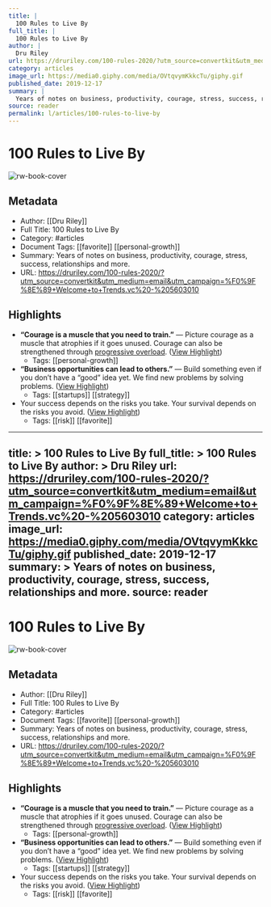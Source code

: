 ```yaml
---
title: |
  100 Rules to Live By
full_title: |
  100 Rules to Live By
author: |
  Dru Riley
url: https://druriley.com/100-rules-2020/?utm_source=convertkit&utm_medium=email&utm_campaign=%F0%9F%8E%89+Welcome+to+Trends.vc%20-%205603010
category: articles
image_url: https://media0.giphy.com/media/OVtqvymKkkcTu/giphy.gif
published_date: 2019-12-17
summary: |
  Years of notes on business, productivity, courage, stress, success, relationships and more.
source: reader
permalink: l/articles/100-rules-to-live-by
---
```

# 100 Rules to Live By

![rw-book-cover](https://media0.giphy.com/media/OVtqvymKkkcTu/giphy.gif)

## Metadata
- Author: [[Dru Riley]]
- Full Title: 100 Rules to Live By
- Category: #articles
- Document Tags: [[favorite]] [[personal-growth]] 
- Summary: Years of notes on business, productivity, courage, stress, success, relationships and more.
- URL: https://druriley.com/100-rules-2020/?utm_source=convertkit&utm_medium=email&utm_campaign=%F0%9F%8E%89+Welcome+to+Trends.vc%20-%205603010

## Highlights
- **“Courage is a muscle that you need to train.”** — Picture courage as a muscle that atrophies if it goes unused. Courage can also be strengthened through [progressive overload](https://en.wikipedia.org/wiki/Progressive_overload). ([View Highlight](https://read.readwise.io/read/01h1nx74yn4d3f6qvhnq1c7jzm))
    - Tags: [[personal-growth]] 
- **“Business opportunities can lead to others.”** — Build something even if you don’t have a “good” idea yet. We find new problems by solving problems. ([View Highlight](https://read.readwise.io/read/01h1nx8s7x4dg8ka10pvxe1np8))
    - Tags: [[startups]] [[strategy]] 
- Your success depends on the risks you take. Your survival depends on the risks you avoid. ([View Highlight](https://read.readwise.io/read/01h1nxd3nm45jfahjzhf0efm0n))
    - Tags: [[risk]] [[favorite]] 


---
title: >
  100 Rules to Live By
full_title: >
  100 Rules to Live By
author: >
  Dru Riley
url: https://druriley.com/100-rules-2020/?utm_source=convertkit&utm_medium=email&utm_campaign=%F0%9F%8E%89+Welcome+to+Trends.vc%20-%205603010
category: articles
image_url: https://media0.giphy.com/media/OVtqvymKkkcTu/giphy.gif
published_date: 2019-12-17
summary: >
  Years of notes on business, productivity, courage, stress, success, relationships and more.
source: reader
---
# 100 Rules to Live By

![rw-book-cover](https://media0.giphy.com/media/OVtqvymKkkcTu/giphy.gif)

## Metadata
- Author: [[Dru Riley]]
- Full Title: 100 Rules to Live By
- Category: #articles
- Document Tags: [[favorite]] [[personal-growth]] 
- Summary: Years of notes on business, productivity, courage, stress, success, relationships and more.
- URL: https://druriley.com/100-rules-2020/?utm_source=convertkit&utm_medium=email&utm_campaign=%F0%9F%8E%89+Welcome+to+Trends.vc%20-%205603010

## Highlights
- **“Courage is a muscle that you need to train.”** — Picture courage as a muscle that atrophies if it goes unused. Courage can also be strengthened through [progressive overload](https://en.wikipedia.org/wiki/Progressive_overload). ([View Highlight](https://read.readwise.io/read/01h1nx74yn4d3f6qvhnq1c7jzm))
    - Tags: [[personal-growth]] 
- **“Business opportunities can lead to others.”** — Build something even if you don’t have a “good” idea yet. We find new problems by solving problems. ([View Highlight](https://read.readwise.io/read/01h1nx8s7x4dg8ka10pvxe1np8))
    - Tags: [[startups]] [[strategy]] 
- Your success depends on the risks you take. Your survival depends on the risks you avoid. ([View Highlight](https://read.readwise.io/read/01h1nxd3nm45jfahjzhf0efm0n))
    - Tags: [[risk]] [[favorite]] 


